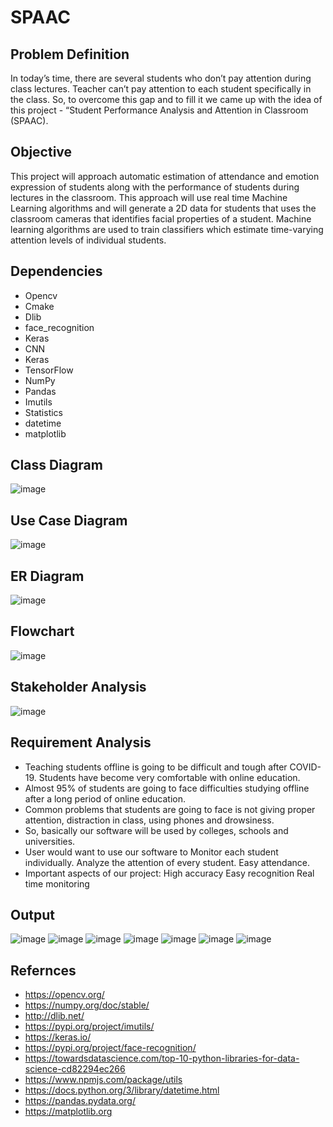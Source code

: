# SPAAC

## Problem Definition
In today’s time, there are several students who don’t pay attention during class lectures. Teacher can’t pay attention to each student specifically in the class. 
So, to overcome this gap and to fill it we came up with the idea of this project - “Student Performance Analysis and Attention in Classroom (SPAAC).

## Objective
This project will approach automatic estimation of attendance and emotion expression of students along with the performance of students during lectures in the classroom. This approach will use real time Machine Learning algorithms and will generate a 2D data for students that uses the classroom cameras that identifies facial properties of a student. Machine learning algorithms are used to train classifiers which estimate time-varying attention levels of individual students.

## Dependencies
- Opencv
- Cmake
- Dlib
- face_recognition
- Keras
- CNN
- Keras
- TensorFlow
- NumPy
- Pandas
- Imutils
- Statistics
- datetime
- matplotlib

## Class Diagram
![image](https://user-images.githubusercontent.com/99204211/182110385-e2b26ddf-9e9e-4f04-a973-ed6caeb8744a.png)

## Use Case Diagram
![image](https://user-images.githubusercontent.com/99204211/182110412-d563b2df-450b-4d3c-89a5-e1a5d1d3a573.png)

## ER Diagram
![image](https://user-images.githubusercontent.com/99204211/182110439-d94bbb12-431c-434c-9a48-566029faa033.png)

## Flowchart
![image](https://user-images.githubusercontent.com/99204211/182110466-e0380d63-fe36-42d4-82ca-6f2e8d0d59ae.png)

##  Stakeholder Analysis
![image](https://user-images.githubusercontent.com/99204211/182110488-ddbde5b2-ecd0-4942-80b2-416117a07c30.png)

## Requirement Analysis
- Teaching students offline is going to be difficult and tough after COVID-19. Students have become very comfortable with online education. 
- Almost 95% of students are going to face difficulties studying offline after a long period of online education. 
- Common problems that students are going to face is not giving proper attention, distraction in class, using phones and drowsiness. 
- So, basically our software will be used by colleges, schools and universities.
- User would want to use our software to 
    Monitor each student individually.
    Analyze the attention of every student.
    Easy attendance.
- Important aspects of our project:
    High accuracy
    Easy recognition
    Real time monitoring

## Output
![image](https://user-images.githubusercontent.com/99204211/182108110-6fb858e6-1363-4f31-99f2-1dff09598c40.png)
![image](https://user-images.githubusercontent.com/99204211/182108125-9b03f0da-45e8-4272-827c-1b210881aefa.png)
![image](https://user-images.githubusercontent.com/99204211/182108145-d3089841-716a-4511-9d98-42ca19b51380.png)
![image](https://user-images.githubusercontent.com/99204211/182108159-b791f691-eeea-487b-9c9b-6152d755ad66.png)
![image](https://user-images.githubusercontent.com/99204211/182108188-29a06ead-6818-446f-8f2e-476c7a5a9b73.png)
![image](https://user-images.githubusercontent.com/99204211/182108215-157193ab-ce2e-4c03-8252-04a3802c362f.png)
![image](https://user-images.githubusercontent.com/99204211/182108255-5a8d4b10-b116-4433-94d7-5de3721452cc.png)

## Refernces
- https://opencv.org/
- https://numpy.org/doc/stable/
- http://dlib.net/
- https://pypi.org/project/imutils/
- https://keras.io/
- https://pypi.org/project/face-recognition/
- https://towardsdatascience.com/top-10-python-libraries-for-data-science-cd82294ec266
- https://www.npmjs.com/package/utils
- https://docs.python.org/3/library/datetime.html
- https://pandas.pydata.org/
- https://matplotlib.org
